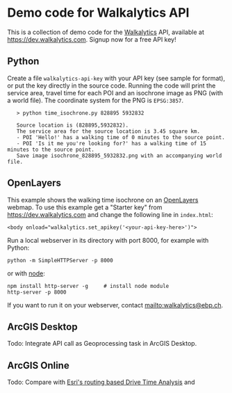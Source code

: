 Demo code for Walkalytics API
==============================

This is a collection of demo code for the [Walkalytics][] API, available at
<https://dev.walkalytics.com>. Signup now for a free API key!

## Python

Create a file `walkalytics-api-key` with your API key (see sample for format),
or put the key directly in the source code. Running the code will print the
service area, travel time for each POI and an isochrone image as PNG (with a
world file). The coordinate system for the PNG is `EPSG:3857`.

       > python time_isochrone.py 828895 5932832

       Source location is (828895,5932832).
       The service area for the source location is 3.45 square km.
       - POI 'Hello!' has a walking time of 0 minutes to the source point.
       - POI 'Is it me you're looking for?' has a walking time of 15 minutes to the source point.
       Save image isochrone_828895_5932832.png with an accompanying world file.

## OpenLayers

This example shows the walking time isochrone on an [OpenLayers][] webmap. To
use this example get a "Starter key" from <https://dev.walkalytics.com> and
change the following line in `index.html`:

    <body onload="walkalytics.set_apikey('<your-api-key-here>')">

Run a local webserver in its directory with port 8000, for example with Python:

    python -m SimpleHTTPServer -p 8000

or with [node][]:

    npm install http-server -g     # install node module
    http-server -p 8000
    
If you want to run it on your webserver, contact <mailto:walkalytics@ebp.ch>.

## ArcGIS Desktop

Todo: Integrate API call as Geoprocessing task in ArcGIS Desktop.

## ArcGIS Online

Todo: Compare with [Esri's routing based Drive Time Analysis][AGOLDriveTime] and 

  [Walkalytics]: http://www.walkalytics.com
  [OpenLayers]: http://openlayers.org
  [node]: http://nodejs.org
  [AGOLDriveTime]: https://developers.arcgis.com/en/features/directions/
